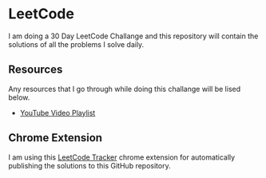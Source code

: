 # LeetCode
I am doing a 30 Day LeetCode Challange and this repository will contain the solutions of all the problems I solve daily.

## Resources
Any resources that I go through while doing this challange will be lised below.
- [YouTube Video Playlist](https://www.youtube.com/playlist?list=PLjOcsOwEjb12G3uwXNdzyyIs0tNql-2Am)

## Chrome Extension
I am using this [LeetCode Tracker](https://chromewebstore.google.com/detail/leetcode-tracker/bnhnpmglielpbmnnhhbcfnljhijfppbm) chrome extension for automatically publishing the solutions to this GitHub repository.
